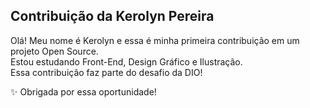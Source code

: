 ## Contribuição da Kerolyn Pereira

Olá! Meu nome é Kerolyn e essa é minha primeira contribuição em um projeto Open Source.  
Estou estudando Front-End, Design Gráfico e Ilustração.  
Essa contribuição faz parte do desafio da DIO!

✨ Obrigada por essa oportunidade!

